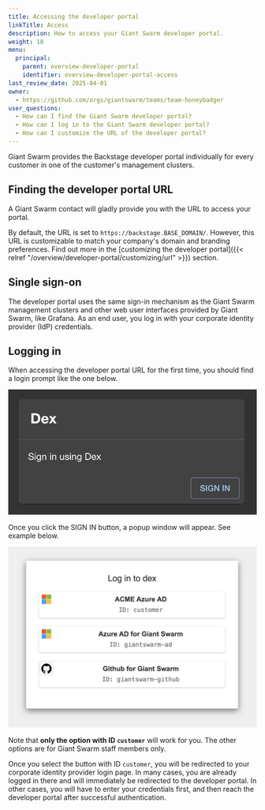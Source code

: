 ```yaml
---
title: Accessing the developer portal
linkTitle: Access
description: How to access your Giant Swarm developer portal.
weight: 10
menu:
  principal:
    parent: overview-developer-portal
    identifier: overview-developer-portal-access
last_review_date: 2025-04-01
owner:
  - https://github.com/orgs/giantswarm/teams/team-honeybadger
user_questions:
  - How can I find the Giant Swarm developer portal?
  - How can I log in to the Giant Swarm developer portal?
  - How can I customize the URL of the developer portal?
---
```


Giant Swarm provides the Backstage developer portal individually for every customer in one of the customer's management clusters.

## Finding the developer portal URL

A Giant Swarm contact will gladly provide you with the URL to access your portal.

By default, the URL is set to `https://backstage.BASE_DOMAIN/`. However, this URL is customizable to match your company's domain and branding preferences. Find out more in the [customizing the developer portal]({{< relref "/overview/developer-portal/customizing/url" >}}) section.

## Single sign-on

The developer portal uses the same sign-in mechanism as the Giant Swarm management clusters and other web user interfaces provided by Giant Swarm, like Grafana. As an end user, you log in with your corporate identity provider (IdP) credentials.

## Logging in

When accessing the developer portal URL for the first time, you should find a login prompt like the one below.

![Developer portal login screen](./sign-in-prompt.png)

Once you click the SIGN IN button, a popup window will appear. See example below.

![Selection of dex connectors to choose from](./dex-connectors-popup.png)

Note that **only the option with ID `customer`** will work for you. The other options are for Giant Swarm staff members only.

Once you select the button with ID `customer`, you will be redirected to your corporate identity provider login page. In many cases, you are already logged in there and will immediately be redirected to the developer portal. In other cases, you will have to enter your credentials first, and then reach the developer portal after successful authentication.
